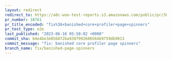 ```yaml
---
layout: redirect
redirect_to: https://a8c-woo-test-reports.s3.amazonaws.com/public/pr/38761/e2e/index.html
pr_number: 38761
pr_title_encoded: "fix%3A+banished+core+profiler+page+spinners"
pr_test_type: e2e
last_published: "2023-06-16 05:58:02 +0000"
commit_sha: b4e4be3e856872ba938f992686564b9759db9013
commit_message: "fix: banished core profiler page spinners"
branch_name: fix/banished-page-spinners
---
```

